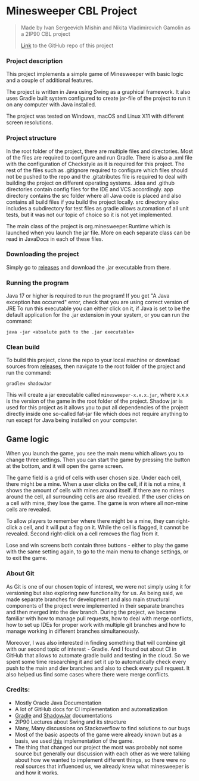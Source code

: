 # Minesweeper CBL Project
> Made by Ivan Sergeevich Mishin and Nikita Vladimirovich Gamolin as a 2IP90 CBL project
>
> [Link](https://github.com/Modgen1/CBL-project-minesweeper) to the GitHub repo of this project

### Project description
This project implements a simple game of Minesweeper with basic logic and a couple of additional features.

The project is written in Java using Swing as a graphical framework. It also uses Gradle built system configured to create jar-file of the project to run it on any computer with Java installed.

The project was tested on Windows, macOS and Linux X11 with different screen resolutions.

### Project structure
In the root folder of the project, there are multiple files and directories. Most of the files are required to configure and run Gradle. There is also a .xml file with the configuration of Checkstyle as it is required for this project. The rest of the files such as .gitignore required to configure which files should not be pushed to the repo and the .gitatributes file is required to deal with building the project on different operating systems. .idea and .github directories contain config files for the IDE and VCS accordingly. app directory contains the src folder where all Java code is placed and also contains all build files if you build the project locally. src directory also includes a subdirectory for test files as gradle allows automation of all unit tests, but it was not our topic of choice so it is not yet implemented.

The main class of the project is org.minesweeper.Runtime which is launched when you launch the jar file. More on each separate class can be read in JavaDocs in each of these files.

### Downloading the project
Simply go to [releases](https://github.com/Modgen1/CBL-project-minesweeper/releases) and download the .jar executable from there.

### Running the program
Java 17 or higher is required to run the program!
If you get "A Java exception has occurred" error, check that you are using correct version of JRE
To run this executable you can either click on it, if Java is set to be the default application for the .jar extension in your system, or you can run the command:

`java -jar <absolute path to the .jar executable>`

### Clean build
To build this project, clone the repo to your local machine or download sources from [releases](https://github.com/Modgen1/CBL-project-minesweeper/releases), then navigate to the root folder of the project and run the command:

`gradlew shadowJar`

This will create a jar executable called `minesweeper-x.x.x.jar`, where x.x.x is the version of the game in the root folder of the project.
Shadow jar is used for this project as it allows you to put all dependencies of the project directly inside one so-called fat-jar file which does not require anything to run except for Java being installed on your computer.


## Game logic
When you launch the game, you see the main menu which allows you to change three settings. Then you can start the game by pressing the button at the bottom, and it will open the game screen.

The game field is a grid of cells with user chosen size. Under each cell, there might be a mine. When a user clicks on the cell, if it is not a mine, it shows the amount of cells with mines around itself. If there are no mines around the cell, all surrounding cells are also revealed. If the user clicks on a cell with mine, they lose the game. The game is won where all non-mine cells are revealed.

To allow players to remember where there might be a mine, they can right-click a cell, and it will put a flag on it. While the cell is flagged, it cannot be revealed. Second right-click on a cell removes the flag from it.

Lose and win screens both contain three buttons - either to play the game with the same setting again, to go to the main menu to change settings, or to exit the game.

### About Git
As Git is one of our chosen topic of interest, we were not simply using it for versioning but also exploring new functionality for us. As being said, we made separate branches for development and also main structural components of the project were implemented in their separate branches and then merged into the dev branch. During the project, we became familiar with how to manage pull requests, how to deal with merge conflicts, how to set up IDEs for proper work with multiple git branches and how to manage working in different branches simultaneously. 

Moreover, I was also interested in finding something that will combine git with our second topic of interest - Gradle. And I found out about CI in GitHub that allows to automate gradle build and testing in the cloud. So we spent some time researching it and set it up to automatically check every push to the main and dev branches and also to check every pull request. It also helped us find some cases where there were merge conflicts.

### Credits:
- Mostly Oracle Java Documentation
- A lot of GitHub docs for CI implementation and automatization
- [Gradle](https://docs.gradle.org/current/userguide/userguide.html) and [ShadowJar](https://gradleup.com/shadow/introduction/) documentations
- 2IP90 Lectures about Swing and its structure
- Many, Many discussions on Stackoverflow to find solutions to our bugs
- Most of the basic aspects of the game were already known but as a basis, we used [this](https://minesweeperonline.com/) implementation of the game.
- The thing that changed our project the most was probably not some source but generally our discussion with each other as we were talking about how we wanted to implement different things, so there were no real sources that influenced us, we already knew what minesweeper is and how it works.
